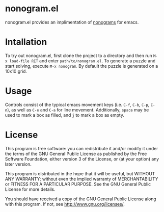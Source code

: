 
nonogram.el
===========

nonogram.el provides an implimentation of [nonograms](https://en.wikipedia.org/wiki/Nonogram) for emacs.

Intallation
===========

To try out nonogram.el, first clone the project to a directory and then run `M-x load-file RET` and enter `path/to/nonogram.el`. To generate a puzzle and start solving, execute `M-x nonogram`. By default the puzzle is generated on a 10x10 grid.

Usage
=====

Controls consist of the typical emacs movement keys (i.e. `C-f`, `C-b`, `C-p`, `C-n`), as well as `C-e` and `C-a` for line movement. Additionally, `space` may be used to mark a box as filled, and `j` to mark a box as empty.

License
=======

This program is free software: you can redistribute it and/or modify it under the terms of the GNU General Public License as published by the Free Software Foundation, either version 3 of the License, or (at your option) any later version.

This program is distributed in the hope that it will be useful, but WITHOUT ANY WARRANTY; without even the implied warranty of MERCHANTABILITY or FITNESS FOR A PARTICULAR PURPOSE. See the GNU General Public License for more details.

You should have received a copy of the GNU General Public License along with this program. If not, see http://www.gnu.org/licenses/.
